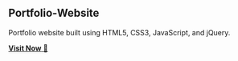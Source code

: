 ## Portfolio-Website
Portfolio website built using HTML5, CSS3, JavaScript, and jQuery.

<a href="https://chetanrayalu.netlify.app/" target="_blank">**Visit Now** 🚀</a>

